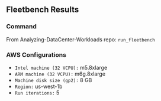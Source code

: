## Fleetbench Results

### Command
From Analyzing-DataCenter-Workloads repo: `run_fleetbench`

### AWS Configurations
- `Intel machine (32 VCPU):` m5.8xlarge
- `ARM machine (32 VCPU):` m6g.8xlarge
- `Machine disk size (gp2):` 8 GB
- `Region:` us-west-1b
- `Run iterations:` 5

